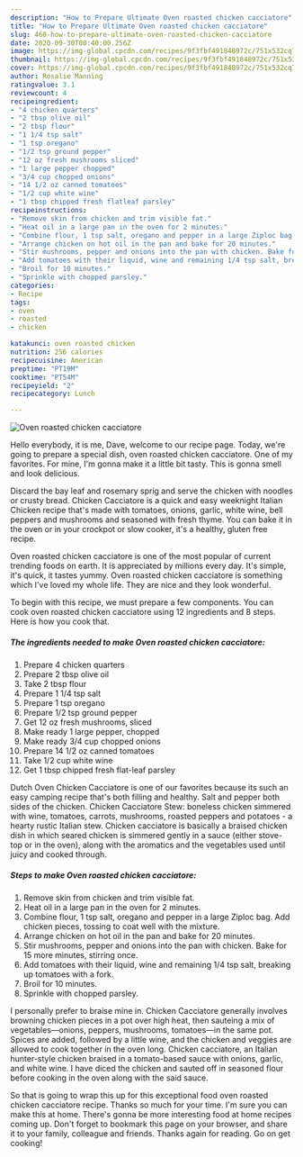```yaml
---
description: "How to Prepare Ultimate Oven roasted chicken cacciatore"
title: "How to Prepare Ultimate Oven roasted chicken cacciatore"
slug: 460-how-to-prepare-ultimate-oven-roasted-chicken-cacciatore
date: 2020-09-30T00:40:00.256Z
image: https://img-global.cpcdn.com/recipes/9f3fbf491848972c/751x532cq70/oven-roasted-chicken-cacciatore-recipe-main-photo.jpg
thumbnail: https://img-global.cpcdn.com/recipes/9f3fbf491848972c/751x532cq70/oven-roasted-chicken-cacciatore-recipe-main-photo.jpg
cover: https://img-global.cpcdn.com/recipes/9f3fbf491848972c/751x532cq70/oven-roasted-chicken-cacciatore-recipe-main-photo.jpg
author: Rosalie Manning
ratingvalue: 3.1
reviewcount: 4
recipeingredient:
- "4 chicken quarters"
- "2 tbsp olive oil"
- "2 tbsp flour"
- "1 1/4 tsp salt"
- "1 tsp oregano"
- "1/2 tsp ground pepper"
- "12 oz fresh mushrooms sliced"
- "1 large pepper chopped"
- "3/4 cup chopped onions"
- "14 1/2 oz canned tomatoes"
- "1/2 cup white wine"
- "1 tbsp chipped fresh flatleaf parsley"
recipeinstructions:
- "Remove skin from chicken and trim visible fat."
- "Heat oil in a large pan in the oven for 2 minutes."
- "Combine flour, 1 tsp salt, oregano and pepper in a large Ziploc bag. Add chicken pieces, tossing to coat well with the mixture."
- "Arrange chicken on hot oil in the pan and bake for 20 minutes."
- "Stir mushrooms, pepper and onions into the pan with chicken. Bake for 15 more minutes, stirring once."
- "Add tomatoes with their liquid, wine and remaining 1/4 tsp salt, breaking up tomatoes with a fork."
- "Broil for 10 minutes."
- "Sprinkle with chopped parsley."
categories:
- Recipe
tags:
- oven
- roasted
- chicken

katakunci: oven roasted chicken 
nutrition: 256 calories
recipecuisine: American
preptime: "PT19M"
cooktime: "PT54M"
recipeyield: "2"
recipecategory: Lunch

---
```



![Oven roasted chicken cacciatore](https://img-global.cpcdn.com/recipes/9f3fbf491848972c/751x532cq70/oven-roasted-chicken-cacciatore-recipe-main-photo.jpg)

Hello everybody, it is me, Dave, welcome to our recipe page. Today, we're going to prepare a special dish, oven roasted chicken cacciatore. One of my favorites. For mine, I'm gonna make it a little bit tasty. This is gonna smell and look delicious.

Discard the bay leaf and rosemary sprig and serve the chicken with noodles or crusty bread. Chicken Cacciatore is a quick and easy weeknight Italian Chicken recipe that&#39;s made with tomatoes, onions, garlic, white wine, bell peppers and mushrooms and seasoned with fresh thyme. You can bake it in the oven or in your crockpot or slow cooker, it&#39;s a healthy, gluten free recipe.

Oven roasted chicken cacciatore is one of the most popular of current trending foods on earth. It is appreciated by millions every day. It's simple, it's quick, it tastes yummy. Oven roasted chicken cacciatore is something which I've loved my whole life. They are nice and they look wonderful.


To begin with this recipe, we must prepare a few components. You can cook oven roasted chicken cacciatore using 12 ingredients and 8 steps. Here is how you cook that.

<!--inarticleads1-->

##### The ingredients needed to make Oven roasted chicken cacciatore:

1. Prepare 4 chicken quarters
1. Prepare 2 tbsp olive oil
1. Take 2 tbsp flour
1. Prepare 1 1/4 tsp salt
1. Prepare 1 tsp oregano
1. Prepare 1/2 tsp ground pepper
1. Get 12 oz fresh mushrooms, sliced
1. Make ready 1 large pepper, chopped
1. Make ready 3/4 cup chopped onions
1. Prepare 14 1/2 oz canned tomatoes
1. Take 1/2 cup white wine
1. Get 1 tbsp chipped fresh flat-leaf parsley


Dutch Oven Chicken Cacciatore is one of our favorites because its such an easy camping recipe that&#39;s both filling and healthy. Salt and pepper both sides of the chicken. Chicken Cacciatore Stew: boneless chicken simmered with wine, tomatoes, carrots, mushrooms, roasted peppers and potatoes - a hearty rustic Italian stew. Chicken cacciatore is basically a braised chicken dish in which seared chicken is simmered gently in a sauce (either stove-top or in the oven), along with the aromatics and the vegetables used until juicy and cooked through. 

<!--inarticleads2-->

##### Steps to make Oven roasted chicken cacciatore:

1. Remove skin from chicken and trim visible fat.
1. Heat oil in a large pan in the oven for 2 minutes.
1. Combine flour, 1 tsp salt, oregano and pepper in a large Ziploc bag. Add chicken pieces, tossing to coat well with the mixture.
1. Arrange chicken on hot oil in the pan and bake for 20 minutes.
1. Stir mushrooms, pepper and onions into the pan with chicken. Bake for 15 more minutes, stirring once.
1. Add tomatoes with their liquid, wine and remaining 1/4 tsp salt, breaking up tomatoes with a fork.
1. Broil for 10 minutes.
1. Sprinkle with chopped parsley.


I personally prefer to braise mine in. Chicken Cacciatore generally involves browning chicken pieces in a pot over high heat, then sauteing a mix of vegetables—onions, peppers, mushrooms, tomatoes—in the same pot. Spices are added, followed by a little wine, and the chicken and veggies are allowed to cook together in the oven long. Chicken cacciatore, an Italian hunter-style chicken braised in a tomato-based sauce with onions, garlic, and white wine. I have diced the chicken and sauted off in seasoned flour before cooking in the oven along with the said sauce. 

So that is going to wrap this up for this exceptional food oven roasted chicken cacciatore recipe. Thanks so much for your time. I'm sure you can make this at home. There's gonna be more interesting food at home recipes coming up. Don't forget to bookmark this page on your browser, and share it to your family, colleague and friends. Thanks again for reading. Go on get cooking!
